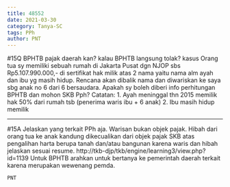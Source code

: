 ```yaml
---
title: 48552
date: 2021-03-30
category: Tanya-SC
tags: PPh
author: PNT
---
```


#15Q BPHTB pajak daerah kan? kalau BPHTB langsung tolak? kasus Orang tua sy memiliki sebuah rumah di Jakarta Pusat dgn NJOP sbs Rp5.107.990.000,- di sertifikat hak milik atas 2 nama yaitu nama alm ayah dan ibu yg masih hidup. Rencana akan dibalik nama dan diwariskan ke saya sbg anak no 6 dari 6 bersaudara. Apakah sy boleh diberi info perhitungan BPHTB dan mohon SKB Pph? Catatan: 1. Ayah meninggal thn 2015 memilik hak 50% dari rumah tsb (penerima waris ibu + 6 anak) 2. Ibu masih hidup memilik

---

#15A Jelaskan yang terkait PPh aja. Warisan bukan objek pajak. Hibah dari orang tua ke anak kandung dikecualikan dari objek pajak SKB atas pengalihan harta berupa tanah dan/atau bangunan karena waris dan hibah jelaskan sesuai resume. http://tkb-djp/tkb/engine/learning3/view.php?id=1139 Untuk BPHTB arahkan untuk bertanya ke pemerintah daerah terkait karena merupakan wewenang pemda.

`PNT`
